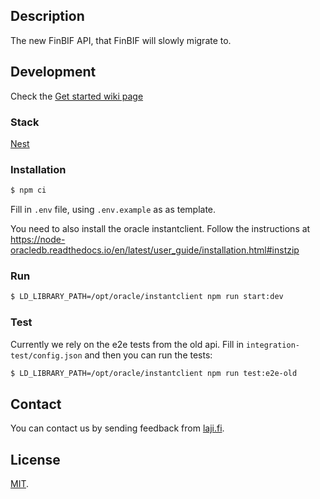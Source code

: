 ## Description

The new FinBIF API, that FinBIF will slowly migrate to.

## Development

Check the [Get started wiki page](https://github.com/luomus/laji-api/wiki/Get-started)

### Stack

[Nest](https://github.com/nestjs/nest)

### Installation

```bash
$ npm ci
```

Fill in `.env` file, using `.env.example` as as template.

You need to also install the oracle instantclient. Follow the instructions at https://node-oracledb.readthedocs.io/en/latest/user_guide/installation.html#instzip

### Run

```bash
$ LD_LIBRARY_PATH=/opt/oracle/instantclient npm run start:dev
```

### Test

Currently we rely on the e2e tests from the old api. Fill in `integration-test/config.json` and then you can run the tests:

```bash
$ LD_LIBRARY_PATH=/opt/oracle/instantclient npm run test:e2e-old
```


## Contact

You can contact us by sending feedback from [laji.fi](https://laji.fi).

## License

[MIT](LICENSE).
